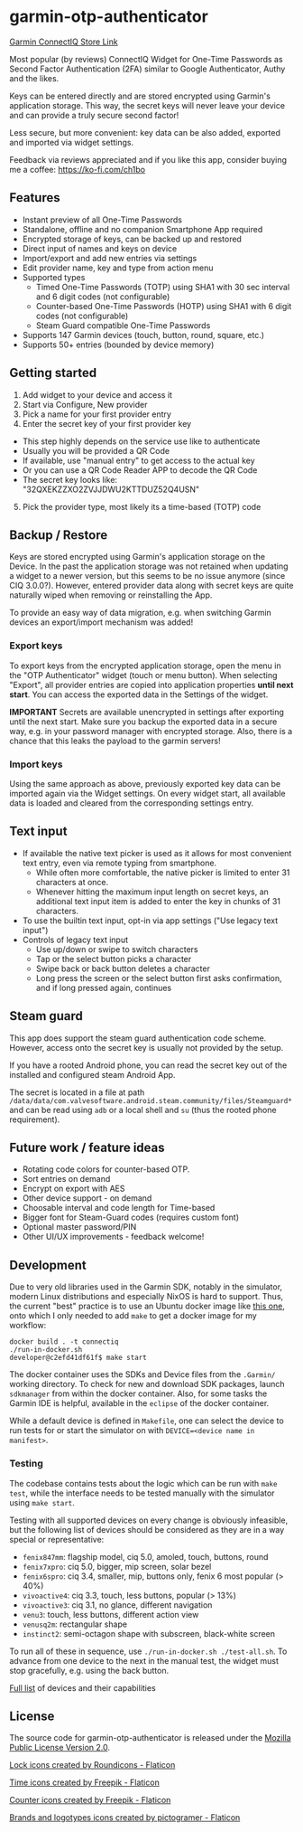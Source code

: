 # garmin-otp-authenticator

[Garmin ConnectIQ Store Link](https://apps.garmin.com/en-US/apps/c601e351-9fa8-4303-aead-441251559064)

Most popular (by reviews) ConnectIQ Widget for One-Time Passwords as Second Factor Authentication (2FA) similar to Google Authenticator, Authy and the likes.

Keys can be entered directly and are stored encrypted using Garmin's application storage. This way, the secret keys will never leave your device and can provide a truly secure second factor!

Less secure, but more convenient: key data can be also added, exported and imported via widget settings.

Feedback via reviews appreciated and if you like this app, consider buying me a coffee: https://ko-fi.com/ch1bo

## Features

* Instant preview of all One-Time Passwords
* Standalone, offline and no companion Smartphone App required
* Encrypted storage of keys, can be backed up and restored
* Direct input of names and keys on device
* Import/export and add new entries via settings
* Edit provider name, key and type from action menu
* Supported types
  - Timed One-Time Passwords (TOTP) using SHA1 with 30 sec interval and 6 digit codes (not configurable)
  - Counter-based One-Time Passwords (HOTP) using SHA1 with 6 digit codes (not configurable)
  - Steam Guard compatible One-Time Passwords
* Supports 147 Garmin devices (touch, button, round, square, etc.)
* Supports 50+ entries (bounded by device memory)

## Getting started

1. Add widget to your device and access it
2. Start via Configure, New provider
3. Pick a name for your first provider entry
4. Enter the secret key of your first provider key
  - This step highly depends on the service use like to authenticate
  - Usually you will be provided a QR Code
  - If available, use "manual entry" to get access to the actual key
  - Or you can use a QR Code Reader APP to decode the QR Code
  - The secret key looks like: "32QXEKZZXO2ZVJJDWU2KTTDUZ52Q4USN"
5. Pick the provider type, most likely its a time-based (TOTP) code

## Backup / Restore

Keys are stored encrypted using Garmin's application storage on the Device. In the past the application storage was not retained when updating a widget to a newer version, but this seems to be no issue anymore (since CIQ 3.0.0?). However, entered provider data along with secret keys are quite naturally wiped when removing or reinstalling the App.

To provide an easy way of data migration, e.g. when switching Garmin devices an export/import mechanism was added!

### Export keys

To export keys from the encrypted application storage, open the menu in the "OTP Authenticator" widget (touch or menu button). When selecting "Export", all provider entries are copied into application properties **until next start**. You can access the exported data in the Settings of the widget.

**IMPORTANT** Secrets are available unencrypted in settings after exporting until the next start. Make sure you backup the exported data in a secure way, e.g. in your password manager with encrypted storage. Also, there is a chance that this leaks the payload to the garmin servers!

### Import keys

Using the same approach as above, previously exported key data can be imported again via the Widget settings. On every widget start, all available data is loaded and cleared from the corresponding settings entry.

## Text input

* If available the native text picker is used as it allows for most convenient text entry, even via remote typing from smartphone.
  - While often more comfortable, the native picker is limited to enter 31 characters at once.
  - Whenever hitting the maximum input length on secret keys, an additional text input item is added to enter the key in chunks of 31 characters.
* To use the builtin text input, opt-in via app settings ("Use legacy text input")
* Controls of legacy text input
  - Use up/down or swipe to switch characters
  - Tap or the select button picks a character
  - Swipe back or back button deletes a character
  - Long press the screen or the select button first asks confirmation, and if long pressed again, continues

## Steam guard

This app does support the steam guard authentication code scheme. However,
access onto the secret key is usually not provided by the setup.

If you have a rooted Android phone, you can read the secret key out of the
installed and configured steam Android App.

The secret is located in a file at path
`/data/data/com.valvesoftware.android.steam.community/files/Steamguard*` and can
be read using `adb` or a local shell and `su` (thus the rooted phone
requirement).

## Future work / feature ideas

* Rotating code colors for counter-based OTP.
* Sort entries on demand
* Encrypt on export with AES
* Other device support - on demand
* Choosable interval and code length for Time-based
* Bigger font for Steam-Guard codes (requires custom font)
* Optional master password/PIN
* Other UI/UX improvements - feedback welcome!

## Development

Due to very old libraries used in the Garmin SDK, notably in the simulator,
modern Linux distributions and especially NixOS is hard to support. Thus, the
current "best" practice is to use an Ubuntu docker image like [this
one](https://github.com/kalemena/docker-connectiq), onto which I only needed to
add `make` to get a docker image for my workflow:

```
docker build . -t connectiq
./run-in-docker.sh
developer@c2efd41df61f$ make start
```

The docker container uses the SDKs and Device files from the `.Garmin/` working
directory. To check for new and download SDK packages, launch `sdkmanager` from
within the docker container. Also, for some tasks the Garmin IDE is helpful,
available in the `eclipse` of the docker container.

While a default device is defined in `Makefile`, one can select the device to
run tests for or start the simulator on with `DEVICE=<device name in manifest>`.

### Testing

The codebase contains tests about the logic which can be run with `make test`,
while the interface needs to be tested manually with the simulator using `make
start`.

Testing with all supported devices on every change is obviously infeasible, but
the following list of devices should be considered as they are in a way special
or representative:

- `fenix847mm`: flagship model, ciq 5.0, amoled, touch, buttons, round
- `fenix7xpro`: ciq 5.0, bigger, mip screen, solar bezel
- `fenix6spro`: ciq 3.4, smaller, mip, buttons only, fenix 6 most popular (> 40%)
- `vivoactive4`: ciq 3.3, touch, less buttons, popular (> 13%)
- `vivoactive3`: ciq 3.1, no glance, different navigation
- `venu3`: touch, less buttons, different action view
- `venusq2m`: rectangular shape
- `instinct2`: semi-octagon shape with subscreen, black-white screen

To run all of these in sequence, use `./run-in-docker.sh ./test-all.sh`. To
advance from one device to the next in the manual test, the widget must stop
gracefully, e.g. using the back button.

[Full list](https://developer.garmin.com/connect-iq/compatible-devices/) of
devices and their capabilities

## License

The source code for garmin-otp-authenticator is released under the [Mozilla Public License Version 2.0](http://www.mozilla.org/MPL/).

<a href="https://www.flaticon.com/free-icons/lock" title="lock icons">Lock icons created by Roundicons - Flaticon</a>

<a href="https://www.flaticon.com/free-icons/time" title="time icons">Time icons created by Freepik - Flaticon</a>

<a href="https://www.flaticon.com/free-icons/counter" title="counter icons">Counter icons created by Freepik - Flaticon</a>

<a href="https://www.flaticon.com/free-icons/brands-and-logotypes" title="brands and logotypes icons">Brands and logotypes icons created by pictogramer - Flaticon</a>
